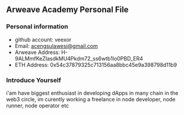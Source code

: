 ## Arweave Academy Personal File

### Personal information

- github account: veexor
- Email: acengsulawesi@gmail.com
- Arweave Address: H-9ALMmfKeZIasdkMU4Pkdm72_ss6wtb1Io0PBD_ER4
- ETH Address: 0x54c37879325c713156aa8bbc45e9a398798d11b9


### Introduce Yourself
 i'am have biggest enthusiast in developing dApps in many chain in the web3 circle, im curently working a freelance in node developer, node runner, node operator etc